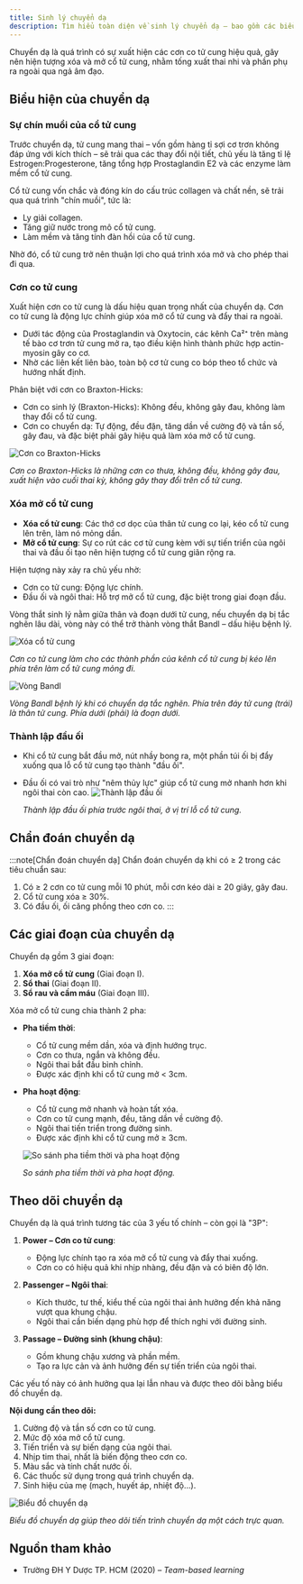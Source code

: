 ```yaml
---
title: Sinh lý chuyển dạ
description: Tìm hiểu toàn diện về sinh lý chuyển dạ – bao gồm các biểu hiện, cơ chế sinh học, chẩn đoán, các giai đoạn của chuyển dạ và theo dõi chuyển dạ lâm sàng.
---
```


Chuyển dạ là quá trình có sự xuất hiện các cơn co tử cung hiệu quả, gây nên hiện tượng xóa và mở cổ tử cung, nhằm tống xuất thai nhi và phần phụ ra ngoài qua ngả âm đạo.

## Biểu hiện của chuyển dạ

### Sự chín muồi của cổ tử cung

Trước chuyển dạ, tử cung mang thai – vốn gồm hàng tỉ sợi cơ trơn không đáp ứng với kích thích – sẽ trải qua các thay đổi nội tiết, chủ yếu là tăng tỉ lệ Estrogen:Progesterone, tăng tổng hợp Prostaglandin E2 và các enzyme làm mềm cổ tử cung.

Cổ tử cung vốn chắc và đóng kín do cấu trúc collagen và chất nền, sẽ trải qua quá trình "chín muồi", tức là:

- Ly giải collagen.
- Tăng giữ nước trong mô cổ tử cung.
- Làm mềm và tăng tính đàn hồi của cổ tử cung.

Nhờ đó, cổ tử cung trở nên thuận lợi cho quá trình xóa mở và cho phép thai đi qua.

### Cơn co tử cung

Xuất hiện cơn co tử cung là dấu hiệu quan trọng nhất của chuyển dạ. Cơn co tử cung là động lực chính giúp xóa mở cổ tử cung và đẩy thai ra ngoài.

- Dưới tác động của Prostaglandin và Oxytocin, các kênh Ca²⁺ trên màng tế bào cơ trơn tử cung mở ra, tạo điều kiện hình thành phức hợp actin-myosin gây co cơ.
- Nhờ các liên kết liên bào, toàn bộ cơ tử cung co bóp theo tổ chức và hướng nhất định.

Phân biệt với cơn co Braxton-Hicks:

- Cơn co sinh lý (Braxton-Hicks): Không đều, không gây đau, không làm thay đổi cổ tử cung.
- Cơn co chuyển dạ: Tự động, đều đặn, tăng dần về cường độ và tần số, gây đau, và đặc biệt phải gây hiệu quả làm xóa mở cổ tử cung.

![Cơn co Braxton-Hicks](../../../../assets/san-khoa/sinh-ly-chuyen-da/con-co-braxton-hicks.png)

_Cơn co Braxton-Hicks là những cơn co thưa, không đều, không gây đau, xuất hiện vào cuối thai kỳ, không gây thay đổi trên cổ tử cung._

### Xóa mở cổ tử cung

- **Xóa cổ tử cung**: Các thớ cơ dọc của thân tử cung co lại, kéo cổ tử cung lên trên, làm nó mỏng dần.
- **Mở cổ tử cung**: Sự co rút các cơ tử cung kèm với sự tiến triển của ngôi thai và đầu ối tạo nên hiện tượng cổ tử cung giãn rộng ra.

Hiện tượng này xảy ra chủ yếu nhờ:

- Cơn co tử cung: Động lực chính.
- Đầu ối và ngôi thai: Hỗ trợ mở cổ tử cung, đặc biệt trong giai đoạn đầu.

Vòng thắt sinh lý nằm giữa thân và đoạn dưới tử cung, nếu chuyển dạ bị tắc nghẽn lâu dài, vòng này có thể trở thành vòng thắt Bandl – dấu hiệu bệnh lý.

![Xóa cổ tử cung](../../../../assets/san-khoa/sinh-ly-chuyen-da/xoa-co-tu-cung.png)

_Cơn co tử cung làm cho các thành phần của kênh cổ tử cung bị kéo lên phía trên làm cổ tử cung mỏng đi._

![Vòng Bandl](../../../../assets/san-khoa/sinh-ly-chuyen-da/vong-bandl.png)

_Vòng Bandl bệnh lý khi có chuyển dạ tắc nghẽn. Phía trên đáy tử cung (trái) là thân tử cung. Phía dưới (phải) là đoạn dưới._

### Thành lập đầu ối

- Khi cổ tử cung bắt đầu mở, nút nhầy bong ra, một phần túi ối bị đẩy xuống qua lỗ cổ tử cung tạo thành "đầu ối".
- Đầu ối có vai trò như "nêm thủy lực" giúp cổ tử cung mở nhanh hơn khi ngôi thai còn cao.
  ![Thành lập đầu ối](../../../../assets/san-khoa/sinh-ly-chuyen-da/thanh-lap-dau-oi.png)

  _Thành lập đầu ối phía trước ngôi thai, ở vị trí lỗ cổ tử cung._

## Chẩn đoán chuyển dạ

:::note[Chẩn đoán chuyển dạ]
Chẩn đoán chuyển dạ khi có ≥ 2 trong các tiêu chuẩn sau:

1. Có ≥ 2 cơn co tử cung mỗi 10 phút, mỗi cơn kéo dài ≥ 20 giây, gây đau.
2. Cổ tử cung xóa ≥ 30%.
3. Có đầu ối, ối căng phồng theo cơn co.
   :::

## Các giai đoạn của chuyển dạ

Chuyển dạ gồm 3 giai đoạn:

1. **Xóa mở cổ tử cung** (Giai đoạn I).
2. **Sổ thai** (Giai đoạn II).
3. **Sổ rau và cầm máu** (Giai đoạn III).

Xóa mở cổ tử cung chia thành 2 pha:

- **Pha tiềm thời**:

  - Cổ tử cung mềm dần, xóa và định hướng trục.
  - Cơn co thưa, ngắn và không đều.
  - Ngôi thai bắt đầu bình chỉnh.
  - Được xác định khi cổ tử cung mở < 3cm.

- **Pha hoạt động**:

  - Cổ tử cung mở nhanh và hoàn tất xóa.
  - Cơn co tử cung mạnh, đều, tăng dần về cường độ.
  - Ngôi thai tiến triển trong đường sinh.
  - Được xác định khi cổ tử cung mở ≥ 3cm.

  ![So sánh pha tiềm thời và pha hoạt động](../../../../assets/san-khoa/sinh-ly-chuyen-da/so-sanh-pha-tiem-thoi-va-pha-hoat-dong.png)

  _So sánh pha tiềm thời và pha hoạt động._

## Theo dõi chuyển dạ

Chuyển dạ là quá trình tương tác của 3 yếu tố chính – còn gọi là "3P":

1. **Power – Cơn co tử cung**:

   - Động lực chính tạo ra xóa mở cổ tử cung và đẩy thai xuống.
   - Cơn co có hiệu quả khi nhịp nhàng, đều đặn và có biên độ lớn.

2. **Passenger – Ngôi thai**:

   - Kích thước, tư thế, kiểu thế của ngôi thai ảnh hưởng đến khả năng vượt qua khung chậu.
   - Ngôi thai cần biến dạng phù hợp để thích nghi với đường sinh.

3. **Passage – Đường sinh (khung chậu)**:
   - Gồm khung chậu xương và phần mềm.
   - Tạo ra lực cản và ảnh hưởng đến sự tiến triển của ngôi thai.

Các yếu tố này có ảnh hưởng qua lại lẫn nhau và được theo dõi bằng biểu đồ chuyển dạ.

**Nội dung cần theo dõi:**

1. Cường độ và tần số cơn co tử cung.
2. Mức độ xóa mở cổ tử cung.
3. Tiến triển và sự biến dạng của ngôi thai.
4. Nhịp tim thai, nhất là biến động theo cơn co.
5. Màu sắc và tính chất nước ối.
6. Các thuốc sử dụng trong quá trình chuyển dạ.
7. Sinh hiệu của mẹ (mạch, huyết áp, nhiệt độ…).

![Biểu đồ chuyển dạ](../../../../assets/san-khoa/sinh-ly-chuyen-da/bieu-do-chuyen-da.jpeg)

_Biểu đồ chuyển dạ giúp theo dõi tiến trình chuyển dạ một cách trực quan._

## Nguồn tham khảo

- Trường ĐH Y Dược TP. HCM (2020) – _Team-based learning_
